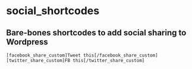 # social_shortcodes
## Bare-bones shortcodes to add social sharing to Wordpress
```
[facebook_share_custom]Tweet this[/facebook_share_custom]
[twitter_share_custom]FB this[/twitter_share_custom]
```